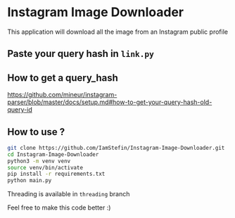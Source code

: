 # Instagram Image Downloader

This application  will download all the image from an Instagram public profile

## Paste your query hash in `link.py`

## How to get a query_hash

https://github.com/mineur/instagram-parser/blob/master/docs/setup.md#how-to-get-your-query-hash-old-query-id

## How to use ?

```bash
git clone https://github.com/IamStefin/Instagram-Image-Downloader.git
cd Instagram-Image-Downloader
python3 -m venv venv
source venv/bin/activate
pip install -r requirements.txt
python main.py
```

Threading is available in `threading` branch

Feel free to make this code better :)

